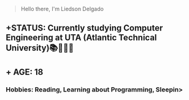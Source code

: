 >Hello there, I'm Liedson Delgado
<h2>
+STATUS:  Currently studying Computer Engineering at UTA (Atlantic Technical University)📚👨🏽‍💻 
<h2>
+ AGE:  18
<h3>Hobbies: Reading, Learning about Programming, Sleepin>
